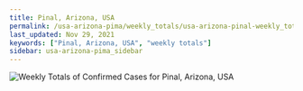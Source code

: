 ```yaml
---
title: Pinal, Arizona, USA
permalink: /usa-arizona-pima/weekly_totals/usa-arizona-pinal-weekly_totals.html
last_updated: Nov 29, 2021
keywords: ["Pinal, Arizona, USA", "weekly totals"]
sidebar: usa-arizona-pima_sidebar
---
```


![Weekly Totals of Confirmed Cases for Pinal, Arizona, USA](/covid_tracker/images/graphs/usa-arizona-pinal-weekly_totals_graph.png)
